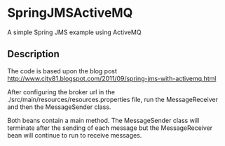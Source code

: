 SpringJMSActiveMQ
=================

A simple Spring JMS example using ActiveMQ

Description
-----------
The code is based upon the blog post http://www.city81.blogspot.com/2011/09/spring-jms-with-activemq.html

After configuring the broker url in the ./src/main/resources/resources.properties file, run the 
MessageReceiver and then the MessageSender class. 

Both beans contain a main method. The MessageSender class will terminate after the sending of each message but
the MessageReceiver bean will continue to run to receive messages.
